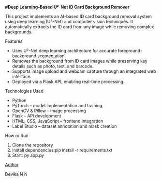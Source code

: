 **#Deep Learning-Based U²-Net ID Card Background Remover**

This project implements an AI-based ID card background removal system using deep learning (U²-Net) and computer vision techniques. It automatically extracts the ID card from any image while removing complex backgrounds.

Features

- Uses U²-Net deep learning architecture for accurate foreground-background segmentation.
- Removes the background from ID card images while preserving key details such as photo, text, and barcode.
- Supports image upload and webcam capture through an integrated web interface.
- Deployed via a Flask API, enabling real-time processing.

Technologies Used

- Python
- PyTorch – model implementation and training
- OpenCV & Pillow – image processing
- Flask – API development
- HTML, CSS, JavaScript – frontend integration
- Label Studio – dataset annotation and mask creation
  
How ro Run

1. Clone the repository
2. Install dependencies:pip install -r requirements.txt
3. Start: py app.py

[Author](url)

Devika N N
